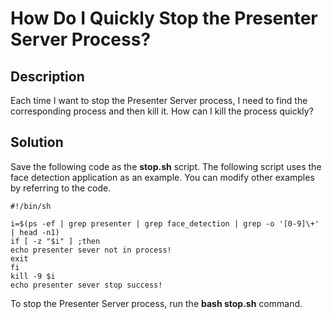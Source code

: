 # How Do I Quickly Stop the Presenter Server Process?<a name="EN-US_TOPIC_0197319622"></a>

## Description<a name="section2056755971815"></a>

Each time I want to stop the Presenter Server process, I need to find the corresponding process and then kill it. How can I kill the process quickly?

## Solution<a name="section18115152196"></a>

Save the following code as the  **stop.sh**  script. The following script uses the face detection application as an example. You can modify other examples by referring to the code.

```
#!/bin/sh
 
i=$(ps -ef | grep presenter | grep face_detection | grep -o '[0-9]\+' | head -n1)
if [ -z "$i" ] ;then
echo presenter sever not in process!
exit
fi
kill -9 $i
echo presenter sever stop success!
```

To stop the Presenter Server process, run the  **bash stop.sh**  command.

